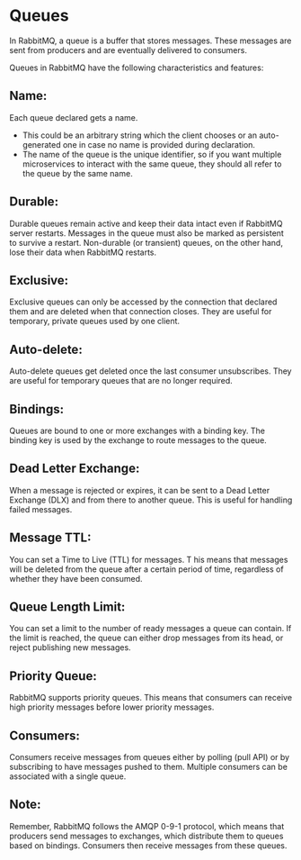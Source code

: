 # Queues
In RabbitMQ, a queue is a buffer that stores messages.
These messages are sent from producers and are eventually delivered to consumers.

Queues in RabbitMQ have the following characteristics and features:
## Name:
Each queue declared gets a name.
- This could be an arbitrary string which the client chooses or an auto-generated one in case no name is provided during declaration.
- The name of the queue is the unique identifier, so if you want multiple microservices to interact with the same queue, they should all refer to the queue by the same name.
## Durable:
Durable queues remain active and keep their data intact even if RabbitMQ server restarts.
Messages in the queue must also be marked as persistent to survive a restart.
Non-durable (or transient) queues, on the other hand, lose their data when RabbitMQ restarts.
## Exclusive:
Exclusive queues can only be accessed by the connection that declared them and are deleted when that connection closes.
They are useful for temporary, private queues used by one client.
## Auto-delete:
Auto-delete queues get deleted once the last consumer unsubscribes.
They are useful for temporary queues that are no longer required.
## Bindings:
Queues are bound to one or more exchanges with a binding key.
The binding key is used by the exchange to route messages to the queue.
## Dead Letter Exchange:
When a message is rejected or expires, it can be sent to a Dead Letter Exchange (DLX) and from there to another queue.
This is useful for handling failed messages.
## Message TTL:
You can set a Time to Live (TTL) for messages. T
his means that messages will be deleted from the queue after a certain period of time, regardless of whether they have been consumed.
## Queue Length Limit:
You can set a limit to the number of ready messages a queue can contain.
If the limit is reached, the queue can either drop messages from its head, or reject publishing new messages.
## Priority Queue:
RabbitMQ supports priority queues.
This means that consumers can receive high priority messages before lower priority messages.
## Consumers:
Consumers receive messages from queues either by polling (pull API) or by subscribing to have messages pushed to them.
Multiple consumers can be associated with a single queue.
## Note:
Remember, RabbitMQ follows the AMQP 0-9-1 protocol, which means that producers send messages to exchanges, which distribute them to queues based on bindings.
Consumers then receive messages from these queues.
